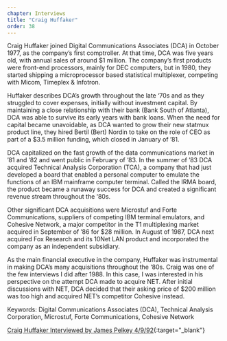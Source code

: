 ```yaml
---
chapter: Interviews
title: "Craig Huffaker"
order: 38
---
```


Craig Huffaker joined Digital Communications Associates (DCA) in October 1977, as the company’s first comptroller. At that time, DCA was five years old, with annual sales of around $1 million. The company’s first products were front-end processors, mainly for DEC computers, but in 1980, they started shipping a microprocessor based statistical multiplexer, competing with Micom, Timeplex & Infotron.

Huffaker describes DCA’s growth throughout the late ‘70s and as they struggled to cover expenses, initially without investment capital. By maintaining a close relationship with their bank (Bank South of Atlanta), DCA was able to survive its early years with bank loans. When the need for capital became unavoidable, as DCA wanted to grow their new statmux product line, they hired Bertil (Bert) Nordin to take on the role of CEO as part of a $3.5 million funding, which closed in January of ’81.

DCA capitalized on the fast growth of the data communications market in ’81 and ’82 and went public in February of ’83. In the summer of ’83 DCA acquired Technical Analysis Corporation (TCA), a company that had just developed a board that enabled a personal computer to emulate the functions of an IBM mainframe computer terminal. Called the IRMA board, the product became a runaway success for DCA and created a significant revenue stream throughout the ‘80s.

Other significant DCA acquisitions were Microstuf and Forte Communications, suppliers of competing IBM terminal emulators, and Cohesive Network, a major competitor in the T1 multiplexing market acquired in September of ’86 for $28 million. In August of 1987, DCA next acquired Fox Research and its 10Net LAN product and incorporated the company as an independent subsidiary.

As the main financial executive in the company, Huffaker was instrumental in making DCA’s many acquisitions throughout the ‘80s. Craig was one of the few interviews I did after 1988. In this case, I was interested in his perspective on the attempt DCA made to acquire NET. After initial discussions with NET, DCA decided that their asking price of $200 million was too high and acquired NET’s competitor Cohesive instead. 

Keywords: Digital Communications Associates (DCA), Technical Analysis Corporation, Microstuf, Forte Communications, Cohesive Network

[Craig Huffaker Interviewed by James Pelkey 4/9/92](https://archive.computerhistory.org/resources/access/text/2016/04/102738129-05-01-acc.pdf){:target="_blank"}
